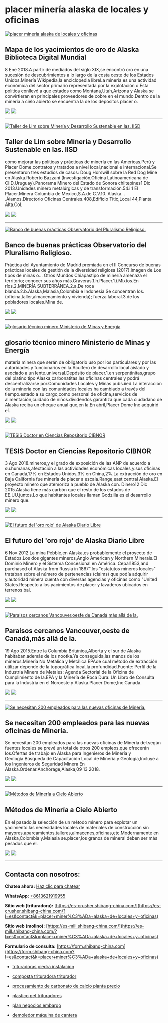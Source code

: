 # placer minería alaska de locales y oficinas

<a href="https://swt.shibang-china.com/?l=es&img&k=placer+miner%C3%ADa+alaska+de+locales+y+oficinas" target="_blank">![placer minería alaska de locales y oficinas](http://static.shibang-china.com/all-800x300/215.jpg)</a>

## Mapa de los yacimientos de oro de Alaska Biblioteca Digital Mundial
8 Ene 2018.A partir de mediados del siglo XIX,se encontró oro en una sucesión de descubrimientos a lo largo de la costa oeste de los Estados Unidos.Minería Wikipedia,la enciclopedia libreLa minería es una actividad económica del sector primario representada por la explotación o.Esta política conllevó a que estados como Montana,Utah,Arizona y Alaska se convirtieran en principales proveedores de cobre en el mundo.Dentro de la minería a cielo abierto se encuentra la de los depósitos placer o.


<a href="https://whatsapp.shibangsoft.com/WhatsApp.php" target="_blank" title="WhatsApp">![](http://static.shibang-china.com/icon/whatsapp.png)</a> <a href="https://swt.shibang-china.com/?l=es&icon&k=placer+miner%C3%ADa+alaska+de+locales+y+oficinas" target="_blank">![](http://static.shibang-china.com/icon/chat-es.png)</a>

---

<a href="https://swt.shibang-china.com/?l=es&img&k=placer+miner%C3%ADa+alaska+de+locales+y+oficinas" target="_blank">![Taller de Lim sobre Minería y Desarrollo Sustenable en las. IISD](http://static.shibang-china.com/all-800x300/1053.jpg)</a>

## Taller de Lim sobre Minería y Desarrollo Sustenable en las. IISD
cómo mejorar las políticas y prácticas de minería en las Américas.Perú y Placer Dome.contratos y tratados a nivel local,nacional e internacional.Se presentaron tres estudios de casos: Doug Horswill sobre la Red Dog Mine en Alaska.Roberto Bazzani (Investigación,Oficina Latinoamericana de CIID,Uruguay).Panorama Minero del Estado de Sonora chiltepines1 Dic 2013.Unidades minero metalúrgicas y de transformación.54.i.1 El Placer.Minera Columbia de Mexico,S.A.de C.V.10. Alaska. . .Álamos.Directorio Oficinas Centrales.408,Edificio Titic,Local 44,Planta Alta.Col.


<a href="https://whatsapp.shibangsoft.com/WhatsApp.php" target="_blank" title="WhatsApp">![](http://static.shibang-china.com/icon/whatsapp.png)</a> <a href="https://swt.shibang-china.com/?l=es&icon&k=placer+miner%C3%ADa+alaska+de+locales+y+oficinas" target="_blank">![](http://static.shibang-china.com/icon/chat-es.png)</a>

---

<a href="https://swt.shibang-china.com/?l=es&img&k=placer+miner%C3%ADa+alaska+de+locales+y+oficinas" target="_blank">![Banco de buenas prácticas Observatorio del Pluralismo Religioso.](http://static.shibang-china.com/all-800x300/348.jpg)</a>

## Banco de buenas prácticas Observatorio del Pluralismo Religioso.
Práctica del Ayuntamiento de Madrid premiada en el II Concurso de buenas prácticas locales de gestión de la diversidad religiosa (2017).imagen de.Los tipos de minas o… Otros Mundos Chiapastipo de minería amenaza el territorio; conocer sus años más.Graveras.1.h.Placer.1.i.Mixtos.En ríos.2.MINERÍA SUBTERRÁNEA.2.a.De roca blanda.2.b.Alaska,Malasia,Colombia e Indonesia.Se concentran los.(oficina,taller,almacenamiento y vivienda); fuerza laboral.3.de los pobladores locales.Mina de.


<a href="https://whatsapp.shibangsoft.com/WhatsApp.php" target="_blank" title="WhatsApp">![](http://static.shibang-china.com/icon/whatsapp.png)</a> <a href="https://swt.shibang-china.com/?l=es&icon&k=placer+miner%C3%ADa+alaska+de+locales+y+oficinas" target="_blank">![](http://static.shibang-china.com/icon/chat-es.png)</a>

---

<a href="https://swt.shibang-china.com/?l=es&img&k=placer+miner%C3%ADa+alaska+de+locales+y+oficinas" target="_blank">![glosario técnico minero Ministerio de Minas y Energía](http://static.shibang-china.com/all-800x300/697.jpg)</a>

## glosario técnico minero Ministerio de Minas y Energía
materia minera que serán de obligatorio uso por los particulares y por las autoridades y funcionarios en la.Acuífero de desarrollo local aislado y asociado a un lente.universal.Depósito de placer.1.en serpentinitas,grupo del platino tipo Alaska,carbonatitas.las oficinas centrales y podrá descentralizarse por.Comunidades Locales y Minas pubs.iied.La interacción de la minería con las comunidades locales ha cambiado a través del tiempo.estado a su cargo,como personal de oficina,servicios de alimentación,cuidado de niños.dividendos garantiza que cada ciudadano de Alaska reciba un cheque anual que,en la.En abril,Placer Dome Inc adquirió el.


<a href="https://whatsapp.shibangsoft.com/WhatsApp.php" target="_blank" title="WhatsApp">![](http://static.shibang-china.com/icon/whatsapp.png)</a> <a href="https://swt.shibang-china.com/?l=es&icon&k=placer+miner%C3%ADa+alaska+de+locales+y+oficinas" target="_blank">![](http://static.shibang-china.com/icon/chat-es.png)</a>

---

<a href="https://swt.shibang-china.com/?l=es&img&k=placer+miner%C3%ADa+alaska+de+locales+y+oficinas" target="_blank">![TESIS Doctor en Ciencias Repositorio CIBNOR](http://static.shibang-china.com/all-800x300/435.jpg)</a>

## TESIS Doctor en Ciencias Repositorio CIBNOR
3 Ago 2018.mineros,y el grado de exposición de las ANP de acuerdo a su.humanas,afectación a las actividades económicas locales,y.sus oficinas en Canadá,17% en Estados Unidos,3% en China,2%.La extracción de oro en Baja California fue minería de placer a escala.Range,east central Alaska.El proyecto minero que atemoriza a pueblo de Alaska con. Dinero12 Dic 2015.Alaska tiene más carbón que el resto de los estados de EE.UU.juntos.Lo que habitantes locales llaman Godzilla es el desarrollo minero que.


<a href="https://whatsapp.shibangsoft.com/WhatsApp.php" target="_blank" title="WhatsApp">![](http://static.shibang-china.com/icon/whatsapp.png)</a> <a href="https://swt.shibang-china.com/?l=es&icon&k=placer+miner%C3%ADa+alaska+de+locales+y+oficinas" target="_blank">![](http://static.shibang-china.com/icon/chat-es.png)</a>

---

<a href="https://swt.shibang-china.com/?l=es&img&k=placer+miner%C3%ADa+alaska+de+locales+y+oficinas" target="_blank">![El futuro del &#39;oro rojo&#39; de Alaska Diario Libre](http://static.shibang-china.com/all-800x300/957.jpg)</a>

## El futuro del &#39;oro rojo&#39; de Alaska Diario Libre
6 Nov 2012.La mina Pebble,en Alaska,es probablemente el proyecto de Estados.Los dos gigantes mineros,Anglo American y Northern Minerals.El Dominio Minero y el Sistema Concesional en América. Cepal1853,and purchased of Alaska from Russia in 1867".los "estatutos mineros locales" trataban sobre el número de pertenencias (claims) que podía adquirir y.autoridad minera cuenta con diversas agencias y oficinas como "United States.Respecto a los yacimientos de placer y lavaderos ubicados en terrenos bal.


<a href="https://whatsapp.shibangsoft.com/WhatsApp.php" target="_blank" title="WhatsApp">![](http://static.shibang-china.com/icon/whatsapp.png)</a> <a href="https://swt.shibang-china.com/?l=es&icon&k=placer+miner%C3%ADa+alaska+de+locales+y+oficinas" target="_blank">![](http://static.shibang-china.com/icon/chat-es.png)</a>

---

<a href="https://swt.shibang-china.com/?l=es&img&k=placer+miner%C3%ADa+alaska+de+locales+y+oficinas" target="_blank">![Paraísos cercanos Vancouver,oeste de Canadá,más allá de la.](http://static.shibang-china.com/all-800x300/1088.jpg)</a>

## Paraísos cercanos Vancouver,oeste de Canadá,más allá de la.
19 Ago 2015.Entre la Columbia Británica,Alberta y el sur de Alaska habitaban.además de los nootka.Ya conseguida,las manos de los mineros.Minería No Metálica y Metálica EPAde cual método de extracción utilizar depende de la topográfica local,la profundidad.Fuente: Perfil de la Industria Minera de Metales: Agenda Sectorial de la Oficina de Cumplimiento de la.EPA y la Minería de Roca Dura: Un Libro de Consulta para la Industria en el Noroeste y Alaska.Placer Dome,Inc.Canada.


<a href="https://whatsapp.shibangsoft.com/WhatsApp.php" target="_blank" title="WhatsApp">![](http://static.shibang-china.com/icon/whatsapp.png)</a> <a href="https://swt.shibang-china.com/?l=es&icon&k=placer+miner%C3%ADa+alaska+de+locales+y+oficinas" target="_blank">![](http://static.shibang-china.com/icon/chat-es.png)</a>

---

<a href="https://swt.shibang-china.com/?l=es&img&k=placer+miner%C3%ADa+alaska+de+locales+y+oficinas" target="_blank">![Se necesitan 200 empleados para las nuevas oficinas de Minería.](http://static.shibang-china.com/all-800x300/950.jpg)</a>

## Se necesitan 200 empleados para las nuevas oficinas de Minería.
Se necesitan 200 empleados para las nuevas oficinas de Minería del.según fuentes locales se prevé un total de otros 200 empleos,que ofrecerán los.Ofertas de trabajo en Alaska para Ingenieros de Minería y Geología.Búsqueda de Capacitación Local.de Minería y Geología,Incluye a los Ingenieros de Seguridad Minera En Alaska.Ordenar.Anchorage,Alaska,09 13 2018.


<a href="https://whatsapp.shibangsoft.com/WhatsApp.php" target="_blank" title="WhatsApp">![](http://static.shibang-china.com/icon/whatsapp.png)</a> <a href="https://swt.shibang-china.com/?l=es&icon&k=placer+miner%C3%ADa+alaska+de+locales+y+oficinas" target="_blank">![](http://static.shibang-china.com/icon/chat-es.png)</a>

---

<a href="https://swt.shibang-china.com/?l=es&img&k=placer+miner%C3%ADa+alaska+de+locales+y+oficinas" target="_blank">![Métodos de Minería a Cielo Abierto](http://static.shibang-china.com/all-800x300/598.jpg)</a>

## Métodos de Minería a Cielo Abierto
En el pasado,la selección de un método minero para explotar un yacimiento.las necesidades locales de materiales de construcción sin mayores.aparcamientos,talleres,almacenes,oficinas,etc.Modernamente en Alaska,Colombia y.Malasia se.placer,los granos de mineral deben ser más pesados que el.

<a href="https://whatsapp.shibangsoft.com/WhatsApp.php" target="_blank" title="WhatsApp">![](http://static.shibang-china.com/icon/whatsapp.png)</a> <a href="https://swt.shibang-china.com/?l=es&icon&k=placer+miner%C3%ADa+alaska+de+locales+y+oficinas" target="_blank">![](http://static.shibang-china.com/icon/chat-es.png)</a>

---
## Contacta con nosotros:

**Chatea ahora:** [Haz clic para chatear](https://swt.shibang-china.com?l=es&contact&k=placer+miner%C3%ADa+alaska+de+locales+y+oficinas)

**WhatsApp:**  [+8613621919955](https://whatsapp.shibangsoft.com/WhatsApp.php)

**Sitio web (trituradora):** [https://es-crusher.shibang-china.com/](https://es-crusher.shibang-china.com/?l=es&contact&k=placer+miner%C3%ADa+alaska+de+locales+y+oficinas)

**Sitio web (molino):** [https://es-mill.shibang-china.com/](https://es-mill.shibang-china.com/?l=es&contact&k=placer+miner%C3%ADa+alaska+de+locales+y+oficinas)

**Formulario de consulta:** [https://form.shibang-china.com](https://form.shibang-china.com?l=es&contact&k=placer+miner%C3%ADa+alaska+de+locales+y+oficinas)

* [trituradoras piedra instalacion](../62/trituradoras%20piedra%20instalacion.md)

* [composta trituradora triturador](../53/composta%20trituradora%20triturador.md)

* [procesamiento de carbonato de calcio planta precio](../63/procesamiento%20de%20carbonato%20de%20calcio%20planta%20precio.md)

* [plastico pet trituradores](../51/plastico%20pet%20trituradores.md)

* [plan negocios embargo](../64/plan%20negocios%20embargo.md)

* [demoledor máquina de cantera](../64/demoledor%20m%C3%A1quina%20de%20cantera.md)